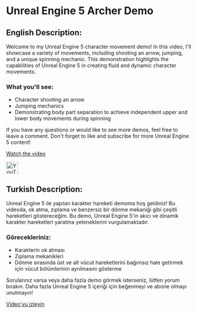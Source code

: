 # Unreal Engine 5 Archer Demo

## English Description:
Welcome to my Unreal Engine 5 character movement demo! In this video, I'll showcase a variety of movements, including shooting an arrow, jumping, and a unique spinning mechanic. This demonstration highlights the capabilities of Unreal Engine 5 in creating fluid and dynamic character movements.

### What you'll see:
- Character shooting an arrow
- Jumping mechanics
- Demonstrating body part separation to achieve independent upper and lower body movements during spinning

If you have any questions or would like to see more demos, feel free to leave a comment. Don't forget to like and subscribe for more Unreal Engine 5 content!

[Watch the video](https://youtu.be/fWOoq6_N9nQ)


<a href="https://youtu.be/fWOoq6_N9nQ" target="_blank">
  <img src="https://upload.wikimedia.org/wikipedia/commons/4/42/YouTube_icon_%282013-2017%29.png" alt="YouTube" width="32" height="32" />
</a>

## Turkish Description:
Unreal Engine 5 ile yapılan karakter hareketi demoma hoş geldiniz! Bu videoda, ok atma, zıplama ve benzersiz bir dönme mekaniği gibi çeşitli hareketleri göstereceğim. Bu demo, Unreal Engine 5'in akıcı ve dinamik karakter hareketleri yaratma yeteneklerini vurgulamaktadır.

### Görecekleriniz:
- Karakterin ok atması
- Zıplama mekanikleri
- Dönme sırasında üst ve alt vücut hareketlerini bağımsız hale getirmek için vücut bölümlerinin ayrılmasını gösterme

Sorularınız varsa veya daha fazla demo görmek isterseniz, lütfen yorum bırakın. Daha fazla Unreal Engine 5 içeriği için beğenmeyi ve abone olmayı unutmayın!

[Video'yu izleyin](https://youtu.be/fWOoq6_N9nQ)
